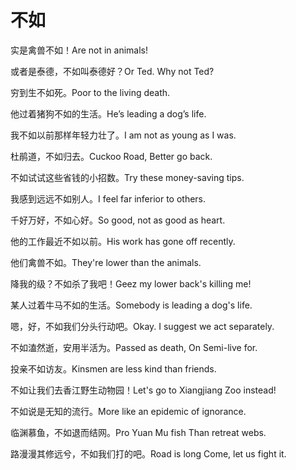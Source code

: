 # 不如

<p><span class="chinese">实是禽兽不如！</span><span class="english">Are not in animals!</span></p>

<p><span class="chinese">或者是泰德，不如叫泰德好？</span><span class="english">Or Ted. Why not Ted?</span></p>

<p><span class="chinese">穷到生不如死。</span><span class="english">Poor to the living death.</span></p>

<p><span class="chinese">他过着猪狗不如的生活。</span><span class="english">He’s leading a dog’s life.</span></p>

<p><span class="chinese">我不如以前那样年轻力壮了。</span><span class="english">I am not as young as I was.</span></p>

<p><span class="chinese">杜鹃道，不如归去。</span><span class="english">Cuckoo Road, Better go back.</span></p>

<p><span class="chinese">不如试试这些省钱的小招数。</span><span class="english">Try these money-saving tips.</span></p>

<p><span class="chinese">我感到远远不如别人。</span><span class="english">I feel far inferior to others.</span></p>

<p><span class="chinese">千好万好，不如心好。</span><span class="english">So good, not as good as heart.</span></p>

<p><span class="chinese">他的工作最近不如以前。</span><span class="english">His work has gone off recently.</span></p>

<p><span class="chinese">他们禽兽不如。</span><span class="english">They're lower than the animals.</span></p>

<p><span class="chinese">降我的级？不如杀了我吧！</span><span class="english">Geez my lower back's killing me!</span></p>

<p><span class="chinese">某人过着牛马不如的生活。</span><span class="english">Somebody is leading a dog's life.</span></p>

<p><span class="chinese">嗯，好，不如我们分头行动吧。</span><span class="english">Okay. I suggest we act separately.</span></p>

<p><span class="chinese">不如溘然逝，安用半活为。</span><span class="english">Passed as death, On Semi-live for.</span></p>

<p><span class="chinese">投亲不如访友。</span><span class="english">Kinsmen are less kind than friends.</span></p>

<p><span class="chinese">不如让我们去香江野生动物园！</span><span class="english">Let's go to Xiangjiang Zoo instead!</span></p>

<p><span class="chinese">不如说是无知的流行。</span><span class="english">More like an epidemic of ignorance.</span></p>

<p><span class="chinese">临渊慕鱼，不如退而结网。</span><span class="english">Pro Yuan Mu fish Than retreat webs.</span></p>

<p><span class="chinese">路漫漫其修远兮，不如我们打的吧。</span><span class="english">Road is long Come, let us fight it.</span></p>

